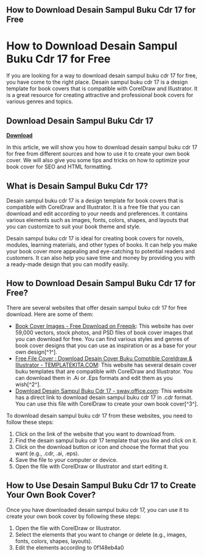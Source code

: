 ## How to Download Desain Sampul Buku Cdr 17 for Free

  
# How to Download Desain Sampul Buku Cdr 17 for Free
 
If you are looking for a way to download desain sampul buku cdr 17 for free, you have come to the right place. Desain sampul buku cdr 17 is a design template for book covers that is compatible with CorelDraw and Illustrator. It is a great resource for creating attractive and professional book covers for various genres and topics.
 
## Download Desain Sampul Buku Cdr 17


[**Download**](https://www.google.com/url?q=https%3A%2F%2Fgeags.com%2F2tK1Ah&sa=D&sntz=1&usg=AOvVaw1Od2fD5q1DgpwRLIV4KrvH)

 
In this article, we will show you how to download desain sampul buku cdr 17 for free from different sources and how to use it to create your own book cover. We will also give you some tips and tricks on how to optimize your book cover for SEO and HTML formatting.
 
## What is Desain Sampul Buku Cdr 17?
 
Desain sampul buku cdr 17 is a design template for book covers that is compatible with CorelDraw and Illustrator. It is a free file that you can download and edit according to your needs and preferences. It contains various elements such as images, fonts, colors, shapes, and layouts that you can customize to suit your book theme and style.
 
Desain sampul buku cdr 17 is ideal for creating book covers for novels, modules, learning materials, and other types of books. It can help you make your book cover more appealing and eye-catching to potential readers and customers. It can also help you save time and money by providing you with a ready-made design that you can modify easily.
 
## How to Download Desain Sampul Buku Cdr 17 for Free?
 
There are several websites that offer desain sampul buku cdr 17 for free download. Here are some of them:
 
- [Book Cover Images - Free Download on Freepik](https://www.freepik.com/free-photos-vectors/book-cover): This website has over 59,000 vectors, stock photos, and PSD files of book cover images that you can download for free. You can find various styles and genres of book cover designs that you can use as inspiration or as a base for your own design[^1^].
- [Free File Cover : Download Desain Cover Buku Comptible Coreldraw & Illustrator - TEMPLATEKITA.COM](https://www.templatekita.com/2020/06/download-desain-dover-buku-dengan-coreldraw.html): This website has several desain cover buku templates that are compatible with CorelDraw and Illustrator. You can download them in .Ai or .Eps formats and edit them as you wish[^2^].
- [Download Desain Sampul Buku Cdr 17 - sway.office.com](https://sway.office.com/Rud0F3yVbH5JZVsi): This website has a direct link to download desain sampul buku cdr 17 in .cdr format. You can use this file with CorelDraw to create your own book cover[^3^].

To download desain sampul buku cdr 17 from these websites, you need to follow these steps:

1. Click on the link of the website that you want to download from.
2. Find the desain sampul buku cdr 17 template that you like and click on it.
3. Click on the download button or icon and choose the format that you want (e.g., .cdr, .ai, .eps).
4. Save the file to your computer or device.
5. Open the file with CorelDraw or Illustrator and start editing it.

## How to Use Desain Sampul Buku Cdr 17 to Create Your Own Book Cover?
 
Once you have downloaded desain sampul buku cdr 17, you can use it to create your own book cover by following these steps:

1. Open the file with CorelDraw or Illustrator.
2. Select the elements that you want to change or delete (e.g., images, fonts, colors, shapes, layouts).
3. Edit the elements according to 0f148eb4a0
